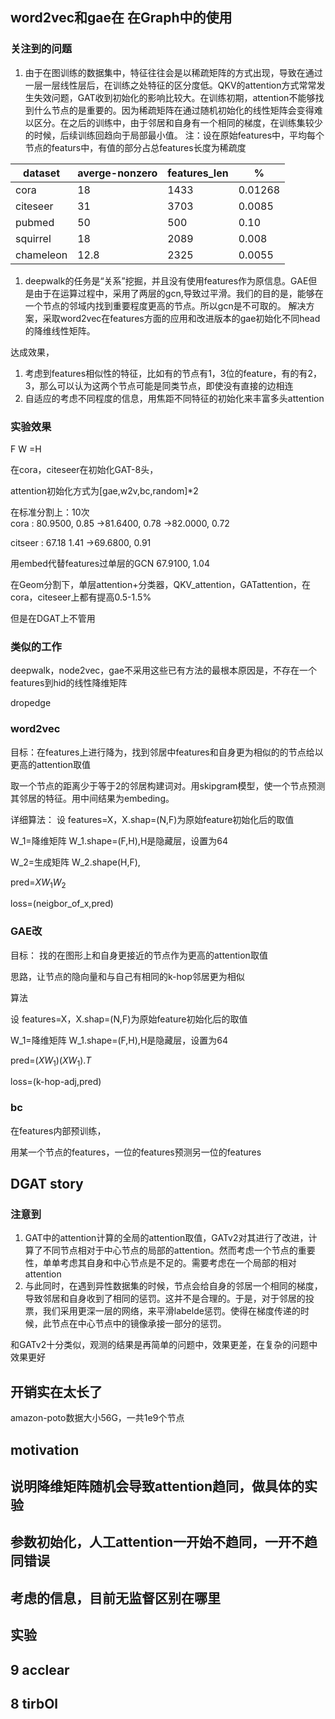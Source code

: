 ## word2vec和gae在 在Graph中的使用

### 关注到的问题
1. 由于在图训练的数据集中，特征往往会是以稀疏矩阵的方式出现，导致在通过一层一层线性层后，在训练之处特征的区分度低。QKV的attention方式常常发生失效问题，GAT收到初始化的影响比较大。在训练初期，attention不能够找到什么节点的是重要的。因为稀疏矩阵在通过随机初始化的线性矩阵会变得难以区分。在之后的训练中，由于邻居和自身有一个相同的梯度，在训练集较少的时候，后续训练回趋向于局部最小值。
    注：设在原始features中，平均每个节点的featurs中，有值的部分占总features长度为稀疏度

| dataset   | averge-nonzero | features_len | %       |
| --------- | -------------- | ------------ | ------- |
| cora      | 18             | 1433         | 0.01268 |
| citeseer  | 31             | 3703         | 0.0085  |
| pubmed    | 50             | 500          | 0.10    |
| squirrel  | 18             | 2089         | 0.008   |
| chameleon | 12.8           | 2325         | 0.0055  | 

1. deepwalk的任务是“关系”挖掘，并且没有使用features作为原信息。GAE但是由于在运算过程中，采用了两层的gcn,导致过平滑。我们的目的是，能够在一个节点的邻域内找到重要程度更高的节点。所以gcn是不可取的。
解决方案，采取word2vec在features方面的应用和改进版本的gae初始化不同head的降维线性矩阵。

达成效果，

1. 考虑到features相似性的特征，比如有的节点有1，3位的feature，有的有2，3，那么可以认为这两个节点可能是同类节点，即使没有直接的边相连
2. 自适应的考虑不同程度的信息，用焦距不同特征的初始化来丰富多头attention
### 实验效果

F W =H

在cora，citeseer在初始化GAT-8头，

attention初始化方式为[gae,w2v,bc,random]*2

在标准分割上：10次                         
cora :    80.9500, 0.85 ->81.6400, 0.78     ->82.0000, 0.72

citseer : 67.18 1.41 ->69.6800, 0.91    

用embed代替features过单层的GCN 67.9100, 1.04

在Geom分割下，单层attention+分类器，QKV_attention，GATattention，在cora，citeseer上都有提高0.5-1.5%

但是在DGAT上不管用

### 类似的工作
deepwalk，node2vec，gae不采用这些已有方法的最根本原因是，不存在一个features到hid的线性降维矩阵

dropedge
### word2vec
目标：在features上进行降为，找到邻居中features和自身更为相似的的节点给以更高的attention取值

取一个节点的距离少于等于2的邻居构建词对。用skipgram模型，使一个节点预测其邻居的特征。用中间结果为embeding。

详细算法：
设 features=X，X.shap=(N,F)为原始feature初始化后的取值

W_1=降维矩阵 W_1.shape=(F,H),H是隐藏层，设置为64

W_2=生成矩阵 W_2.shape(H,F),

pred=$XW_1W_2$

loss=(neigbor_of_x,pred)
### GAE改
目标： 找的在图形上和自身更接近的节点作为更高的attention取值

思路，让节点的隐向量和与自己有相同的k-hop邻居更为相似

算法

设 features=X，X.shap=(N,F)为原始feature初始化后的取值

W_1=降维矩阵 W_1.shape=(F,H),H是隐藏层，设置为64

pred=$(XW_1)(XW_1).T$

loss=(k-hop-adj,pred)
### bc 
在features内部预训练，

用某一个节点的features，一位的features预测另一位的features

## DGAT story
### 注意到
1. GAT中的attention计算的全局的attention取值，GATv2对其进行了改进，计算了不同节点相对于中心节点的局部的attention。然而考虑一个节点的重要性，单单考虑其自身和中心节点是不足的。需要考虑在一个局部的相对attention
2. 与此同时，在遇到异性数据集的时候，节点会给自身的邻居一个相同的梯度，导致邻居和自身收到了相同的惩罚。这并不是合理的。于是，对于邻居的投票，我们采用更深一层的网络，来平滑labelde惩罚。使得在梯度传递的时候，此节点在中心节点中的镜像承接一部分的惩罚。

和GATv2十分类似，观测的结果是再简单的问题中，效果更差，在复杂的问题中效果更好

## 开销实在太长了

amazon-poto数据大小56G，一共1e9个节点
## motivation

## 

## 说明降维矩阵随机会导致attention趋同，做具体的实验

## 参数初始化，人工attention一开始不趋同，一开不趋同错误

## 考虑的信息，目前无监督区别在哪里

## 实验

## 9 acclear
## 8 tirbOl 
## 